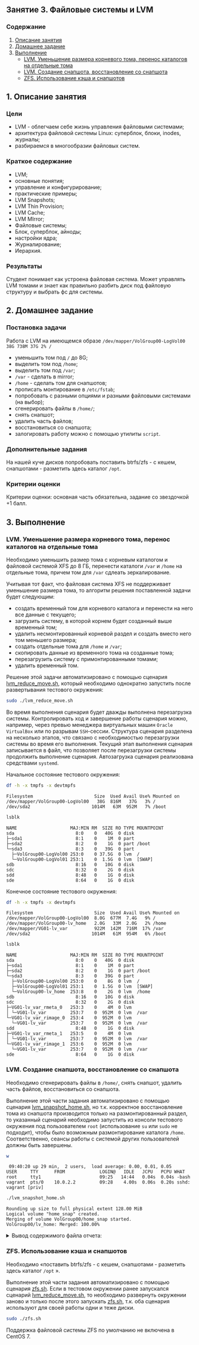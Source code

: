 ## Занятие 3. Файловые системы и LVM

### Содержание
1. [Описание занятия](#description)  
2. [Домашнее задание](#homework)  
3. [Выполнение](#exec)  
    - [LVM. Уменьшение размера корневого тома, перенос каталогов на отдельные тома](#reduce)  
    - [LVM. Создание снапшота, восстановление со снапшота](#snap)  
    - [ZFS. Использование кэша и снапшотов](#zfs)  

## 1. Описание занятия <a name="description"></a>
### Цели
- LVM - облегчаем себе жизнь управления файловыми системами;  
- архитектура файловой системы Linux: суперблок, блоки, inodes, журналы;  
- разбираемся в многообразии файловых систем.

### Краткое содержание  
- LVM;  
- основные понятия;  
- управление и конфигурирование;  
- практические примеры;  
- LVM Snapshots;  
- LVM Thin Provision;  
- LVM Cache;  
- LVM MIrror;  
- Файловые системы;  
- Блок, суперблок, айноды;  
- настройки ядра;  
- Журналирование;  
- Иерархия.

### Результаты  
Студент понимает как устроена файловая система. Может управлять LVM томами и знает как правильно разбить диск под файловую структуру и выбрать фс для системы.  

## 2. Домашнее задание  <a name="homework"></a>
### Постановка задачи  
Работа с LVM на имеющемся образе `/dev/mapper/VolGroup00-LogVol00 38G 738M 37G 2% /`
- уменьшить том под `/` до 8G;  
- выделить том под `/home`;  
- выделить том под `/var`;  
- `/var` - сделать в mirror;  
- `/home` - сделать том для снапшотов;  
- прописать монтирование в `/etc/fstab`;  
- попробовать с разными опциями и разными файловыми системами (на выбор);  
- сгенерировать файлы в `/home/`;  
- снять снапшот;  
- удалить часть файлов;  
- восстановиться со снапшота;  
- залогировать работу можно с помощью утилиты `script`.

### Дополнительные задания  
На нашей куче дисков попробовать поставить btrfs/zfs - с кешем, снапшотами - разметить здесь каталог `/opt`.

### Критерии оценки  
Критерии оценки: основная часть обязательна, задание со звездочкой +1 балл.

## 3. Выполнение <a name="exec"></a>  
### LVM. Уменьшение размера корневого тома, перенос каталогов на отдельные тома <a name="reduce"></a>  
Необходимо уменьшить размер тома с корневым каталогом и файловой системой XFS до 8 ГБ, перенести каталоги `/var` и `/home` на отдельные тома, причем том для `/var` сдлеать зеркалирование.  

Учитывая тот факт, что файловая система XFS не поддерживает уменьшение размера тома, то алгоритм решения поставленной задачи будет следующим:  
- создать временный том для корневого каталога и перенести на него все данные с текущего;  
- загрузить систему, в которой корнем будет созданный выше временный том;  
- удалить несмонтированный корневой раздел и создать вместо него том меньшего размера;  
- создать отдельные тома для `/home` и `/var`;  
- скопировать данные из временного тома на созданные тома;  
- перезагрузить систему с примонтированными томами;  
- удалить временный том.  

Решение этой задачи автоматизировано с помощью сценария [lvm_reduce_move.sh](https://github.com/che-a/OTUS_LinuxAdministrator/blob/master/lesson_03/lvm_reduce_move.sh), который необходимо однократно запустить после развертывания тестового окружения:
```bash
sudo ./lvm_reduce_move.sh
```
Во время выполнения сценария будет дважды выполнена перезагрузка системы. Контролировать ход и завершение работы сценария можно, например, через превью менеджера виртуальных машин `Oracle VirtualBox` или по разрывам `SSH`-сессии. Структура сценария разделена на несколько этапов, что связано с необходимостью перезагрузки системы во время его выполнения. Текущий этап выполнения сценария записывается в файл, что позволяет после перезагрузки системы продолжить выполнение сценария. Автозагрузка сценария реализована средствами `systemd`.  

Начальное состояние тестового окружения:
```bash
df -h -x tmpfs -x devtmpfs
```
```console
Filesystem                       Size  Used Avail Use% Mounted on
/dev/mapper/VolGroup00-LogVol00   38G  816M   37G   3% /
/dev/sda2                       1014M   63M  952M   7% /boot
```
```bash
lsblk
```
```console
NAME                    MAJ:MIN RM  SIZE RO TYPE MOUNTPOINT
sda                       8:0    0   40G  0 disk 
├─sda1                    8:1    0    1M  0 part 
├─sda2                    8:2    0    1G  0 part /boot
└─sda3                    8:3    0   39G  0 part 
  ├─VolGroup00-LogVol00 253:0    0 37.5G  0 lvm  /
  └─VolGroup00-LogVol01 253:1    0  1.5G  0 lvm  [SWAP]
sdb                       8:16   0   10G  0 disk 
sdc                       8:32   0    2G  0 disk 
sdd                       8:48   0    1G  0 disk 
sde                       8:64   0    1G  0 disk 
```

Конечное состояние тестового окружения:
```bash
df -h -x tmpfs -x devtmpfs
```
```console
Filesystem                       Size  Used Avail Use% Mounted on
/dev/mapper/VolGroup00-LogVol00  8.0G  677M  7.4G   9% /
/dev/mapper/VolGroup00-lv_home   2.0G   33M  2.0G   2% /home
/dev/mapper/VG01-lv_var          922M  142M  716M  17% /var
/dev/sda2                       1014M   61M  954M   6% /boot
```
```bash
lsblk
```
```console
NAME                    MAJ:MIN RM  SIZE RO TYPE MOUNTPOINT
sda                       8:0    0   40G  0 disk 
├─sda1                    8:1    0    1M  0 part 
├─sda2                    8:2    0    1G  0 part /boot
└─sda3                    8:3    0   39G  0 part 
  ├─VolGroup00-LogVol00 253:0    0    8G  0 lvm  /
  ├─VolGroup00-LogVol01 253:1    0  1.5G  0 lvm  [SWAP]
  └─VolGroup00-lv_home  253:8    0    2G  0 lvm  /home
sdb                       8:16   0   10G  0 disk 
sdc                       8:32   0    2G  0 disk 
├─VG01-lv_var_rmeta_0   253:3    0    4M  0 lvm  
│ └─VG01-lv_var         253:7    0  952M  0 lvm  /var
└─VG01-lv_var_rimage_0  253:4    0  952M  0 lvm  
  └─VG01-lv_var         253:7    0  952M  0 lvm  /var
sdd                       8:48   0    1G  0 disk 
├─VG01-lv_var_rmeta_1   253:5    0    4M  0 lvm  
│ └─VG01-lv_var         253:7    0  952M  0 lvm  /var
└─VG01-lv_var_rimage_1  253:6    0  952M  0 lvm  
  └─VG01-lv_var         253:7    0  952M  0 lvm  /var
sde                       8:64   0    1G  0 disk 
```

### LVM. Создание снапшота, восстановление со снапшота <a name="snap"></a>  
Необходимо сгенерировать файлы в `/home/`, снять снапшот, удалить часть файлов, восстановиться со снапшота.  

Выполнение этой части задания автоматизировано с помощью сценария [lvm_snapshot_home.sh](https://github.com/che-a/OTUS_LinuxAdministrator/blob/master/lesson_03/lvm_snapshot_home.sh), но т.к. корректное восстановление тома из снапшота производится только на размонтированный раздел, то указанный сценарий необходимо запустить из консоли тестового окружения под пользователем `root` (использование `su` или `sudo` не подходит), чтобы было возможным размонтирование каталога `/home`. Соответственно, сеансы работы с системой других пользователей должны быть завершены.  
```bash
w
```
```console
 09:40:20 up 29 min,  2 users,  load average: 0.00, 0.01, 0.05
USER     TTY      FROM             LOGIN@   IDLE   JCPU   PCPU WHAT
root     tty1                      09:25   14:44   0.04s  0.04s -bash
vagrant  pts/0    10.0.2.2         09:28    4.00s  0.06s  0.20s sshd: vagrant [priv] 
```
```bash
./lvm_snapshot_home.sh
```
```console
Rounding up size to full physical extent 128.00 MiB
Logical volume "home_snap" created.
Merging of volume VolGroup00/home_snap started.
VolGroup00/lv_home: Merged: 100.00%
```

<details>
   <summary>Вывод содержимого файла отчета:</summary>

```bash
cat report.log
```
```console
********************************************************************************
**** Исходное состояние::
********************************************************************************
==== lsblk ====
NAME                    MAJ:MIN RM  SIZE RO TYPE MOUNTPOINT
sda                       8:0    0   40G  0 disk 
├─sda1                    8:1    0    1M  0 part 
├─sda2                    8:2    0    1G  0 part /boot
└─sda3                    8:3    0   39G  0 part 
  ├─VolGroup00-LogVol00 253:0    0    8G  0 lvm  /
  ├─VolGroup00-LogVol01 253:1    0  1.5G  0 lvm  [SWAP]
  └─VolGroup00-lv_home  253:2    0    2G  0 lvm  /home
sdb                       8:16   0   10G  0 disk 
sdc                       8:32   0    2G  0 disk 
├─VG01-lv_var_rmeta_0   253:3    0    4M  0 lvm  
│ └─VG01-lv_var         253:7    0  952M  0 lvm  /var
└─VG01-lv_var_rimage_0  253:4    0  952M  0 lvm  
  └─VG01-lv_var         253:7    0  952M  0 lvm  /var
sdd                       8:48   0    1G  0 disk 
├─VG01-lv_var_rmeta_1   253:5    0    4M  0 lvm  
│ └─VG01-lv_var         253:7    0  952M  0 lvm  /var
└─VG01-lv_var_rimage_1  253:6    0  952M  0 lvm  
  └─VG01-lv_var         253:7    0  952M  0 lvm  /var
sde                       8:64   0    1G  0 disk 
==== lvs -v ====
  LV       VG         #Seg Attr       LSize   Maj Min KMaj KMin Pool Origin Data%  Meta%  Move Cpy%Sync Log Convert LV UUID                                LProfile
  lv_var   VG01          1 rwi-aor--- 952.00m  -1  -1  253    7                                100.00               hcVQrX-4voe-if6k-jW8V-PZO9-pW62-FeHWMF         
  LogVol00 VolGroup00    1 -wi-ao----   8.00g  -1  -1  253    0                                                     yVRfXr-YQoA-x4m8-kRwR-NdvF-O2ZZ-ylw5Lv         
  LogVol01 VolGroup00    1 -wi-ao----   1.50g  -1  -1  253    1                                                     IAjIC6-ScnM-tvH6-7BTy-TN31-hd82-bgDSzd         
  lv_home  VolGroup00    1 -wi-ao----   2.00g  -1  -1  253    2                                                     j4lARa-6US5-9huS-Exdr-DT0y-R298-DZjIqM         
==== ls -al /home ====
total 0
drwxr-xr-x.  3 root    root     21 Sep  5 09:10 .
drwxr-xr-x. 18 root    root    239 Sep  5 09:10 ..
drwx------.  3 vagrant vagrant 152 Sep  5 09:24 vagrant
********************************************************************************
**** Создание тестовых файлов::
********************************************************************************
==== lsblk ====
NAME                    MAJ:MIN RM  SIZE RO TYPE MOUNTPOINT
sda                       8:0    0   40G  0 disk 
├─sda1                    8:1    0    1M  0 part 
├─sda2                    8:2    0    1G  0 part /boot
└─sda3                    8:3    0   39G  0 part 
  ├─VolGroup00-LogVol00 253:0    0    8G  0 lvm  /
  ├─VolGroup00-LogVol01 253:1    0  1.5G  0 lvm  [SWAP]
  └─VolGroup00-lv_home  253:2    0    2G  0 lvm  /home
sdb                       8:16   0   10G  0 disk 
sdc                       8:32   0    2G  0 disk 
├─VG01-lv_var_rmeta_0   253:3    0    4M  0 lvm  
│ └─VG01-lv_var         253:7    0  952M  0 lvm  /var
└─VG01-lv_var_rimage_0  253:4    0  952M  0 lvm  
  └─VG01-lv_var         253:7    0  952M  0 lvm  /var
sdd                       8:48   0    1G  0 disk 
├─VG01-lv_var_rmeta_1   253:5    0    4M  0 lvm  
│ └─VG01-lv_var         253:7    0  952M  0 lvm  /var
└─VG01-lv_var_rimage_1  253:6    0  952M  0 lvm  
  └─VG01-lv_var         253:7    0  952M  0 lvm  /var
sde                       8:64   0    1G  0 disk 
==== lvs -v ====
  LV       VG         #Seg Attr       LSize   Maj Min KMaj KMin Pool Origin Data%  Meta%  Move Cpy%Sync Log Convert LV UUID                                LProfile
  lv_var   VG01          1 rwi-aor--- 952.00m  -1  -1  253    7                                100.00               hcVQrX-4voe-if6k-jW8V-PZO9-pW62-FeHWMF         
  LogVol00 VolGroup00    1 -wi-ao----   8.00g  -1  -1  253    0                                                     yVRfXr-YQoA-x4m8-kRwR-NdvF-O2ZZ-ylw5Lv         
  LogVol01 VolGroup00    1 -wi-ao----   1.50g  -1  -1  253    1                                                     IAjIC6-ScnM-tvH6-7BTy-TN31-hd82-bgDSzd         
  lv_home  VolGroup00    1 -wi-ao----   2.00g  -1  -1  253    2                                                     j4lARa-6US5-9huS-Exdr-DT0y-R298-DZjIqM         
==== ls -al /home ====
total 80
drwxr-xr-x.  3 root    root    292 Sep  5 09:25 .
drwxr-xr-x. 18 root    root    239 Sep  5 09:10 ..
-rw-r--r--.  1 root    root     37 Sep  5 09:25 file1
-rw-r--r--.  1 root    root     37 Sep  5 09:25 file10
-rw-r--r--.  1 root    root     37 Sep  5 09:25 file11
-rw-r--r--.  1 root    root     37 Sep  5 09:25 file12
-rw-r--r--.  1 root    root     37 Sep  5 09:25 file13
-rw-r--r--.  1 root    root     37 Sep  5 09:25 file14
-rw-r--r--.  1 root    root     37 Sep  5 09:25 file15
-rw-r--r--.  1 root    root     37 Sep  5 09:25 file16
-rw-r--r--.  1 root    root     37 Sep  5 09:25 file17
-rw-r--r--.  1 root    root     37 Sep  5 09:25 file18
-rw-r--r--.  1 root    root     37 Sep  5 09:25 file19
-rw-r--r--.  1 root    root     37 Sep  5 09:25 file2
-rw-r--r--.  1 root    root     37 Sep  5 09:25 file20
-rw-r--r--.  1 root    root     37 Sep  5 09:25 file3
-rw-r--r--.  1 root    root     37 Sep  5 09:25 file4
-rw-r--r--.  1 root    root     37 Sep  5 09:25 file5
-rw-r--r--.  1 root    root     37 Sep  5 09:25 file6
-rw-r--r--.  1 root    root     37 Sep  5 09:25 file7
-rw-r--r--.  1 root    root     37 Sep  5 09:25 file8
-rw-r--r--.  1 root    root     37 Sep  5 09:25 file9
drwx------.  3 vagrant vagrant 152 Sep  5 09:24 vagrant
********************************************************************************
**** После создания снапшота::
********************************************************************************
==== lsblk ====
NAME                         MAJ:MIN RM  SIZE RO TYPE MOUNTPOINT
sda                            8:0    0   40G  0 disk 
├─sda1                         8:1    0    1M  0 part 
├─sda2                         8:2    0    1G  0 part /boot
└─sda3                         8:3    0   39G  0 part 
  ├─VolGroup00-LogVol00      253:0    0    8G  0 lvm  /
  ├─VolGroup00-LogVol01      253:1    0  1.5G  0 lvm  [SWAP]
  ├─VolGroup00-lv_home-real  253:8    0    2G  0 lvm  
  │ ├─VolGroup00-lv_home     253:2    0    2G  0 lvm  /home
  │ └─VolGroup00-home_snap   253:10   0    2G  0 lvm  
  └─VolGroup00-home_snap-cow 253:9    0  128M  0 lvm  
    └─VolGroup00-home_snap   253:10   0    2G  0 lvm  
sdb                            8:16   0   10G  0 disk 
sdc                            8:32   0    2G  0 disk 
├─VG01-lv_var_rmeta_0        253:3    0    4M  0 lvm  
│ └─VG01-lv_var              253:7    0  952M  0 lvm  /var
└─VG01-lv_var_rimage_0       253:4    0  952M  0 lvm  
  └─VG01-lv_var              253:7    0  952M  0 lvm  /var
sdd                            8:48   0    1G  0 disk 
├─VG01-lv_var_rmeta_1        253:5    0    4M  0 lvm  
│ └─VG01-lv_var              253:7    0  952M  0 lvm  /var
└─VG01-lv_var_rimage_1       253:6    0  952M  0 lvm  
  └─VG01-lv_var              253:7    0  952M  0 lvm  /var
sde                            8:64   0    1G  0 disk 
==== lvs -v ====
  LV        VG         #Seg Attr       LSize   Maj Min KMaj KMin Pool Origin  Data%  Meta%  Move Cpy%Sync Log Convert LV UUID                                LProfile
  lv_var    VG01          1 rwi-aor--- 952.00m  -1  -1  253    7                                 100.00               hcVQrX-4voe-if6k-jW8V-PZO9-pW62-FeHWMF         
  LogVol00  VolGroup00    1 -wi-ao----   8.00g  -1  -1  253    0                                                      yVRfXr-YQoA-x4m8-kRwR-NdvF-O2ZZ-ylw5Lv         
  LogVol01  VolGroup00    1 -wi-ao----   1.50g  -1  -1  253    1                                                      IAjIC6-ScnM-tvH6-7BTy-TN31-hd82-bgDSzd         
  home_snap VolGroup00    1 swi-a-s--- 128.00m  -1  -1  253   10      lv_home 0.00                                    faynnc-JyTu-p1cb-Bcku-QH0v-SrBh-79beKN         
  lv_home   VolGroup00    1 owi-aos---   2.00g  -1  -1  253    2                                                      j4lARa-6US5-9huS-Exdr-DT0y-R298-DZjIqM         
==== ls -al /home ====
total 80
drwxr-xr-x.  3 root    root    292 Sep  5 09:25 .
drwxr-xr-x. 18 root    root    239 Sep  5 09:10 ..
-rw-r--r--.  1 root    root     37 Sep  5 09:25 file1
-rw-r--r--.  1 root    root     37 Sep  5 09:25 file10
-rw-r--r--.  1 root    root     37 Sep  5 09:25 file11
-rw-r--r--.  1 root    root     37 Sep  5 09:25 file12
-rw-r--r--.  1 root    root     37 Sep  5 09:25 file13
-rw-r--r--.  1 root    root     37 Sep  5 09:25 file14
-rw-r--r--.  1 root    root     37 Sep  5 09:25 file15
-rw-r--r--.  1 root    root     37 Sep  5 09:25 file16
-rw-r--r--.  1 root    root     37 Sep  5 09:25 file17
-rw-r--r--.  1 root    root     37 Sep  5 09:25 file18
-rw-r--r--.  1 root    root     37 Sep  5 09:25 file19
-rw-r--r--.  1 root    root     37 Sep  5 09:25 file2
-rw-r--r--.  1 root    root     37 Sep  5 09:25 file20
-rw-r--r--.  1 root    root     37 Sep  5 09:25 file3
-rw-r--r--.  1 root    root     37 Sep  5 09:25 file4
-rw-r--r--.  1 root    root     37 Sep  5 09:25 file5
-rw-r--r--.  1 root    root     37 Sep  5 09:25 file6
-rw-r--r--.  1 root    root     37 Sep  5 09:25 file7
-rw-r--r--.  1 root    root     37 Sep  5 09:25 file8
-rw-r--r--.  1 root    root     37 Sep  5 09:25 file9
drwx------.  3 vagrant vagrant 152 Sep  5 09:24 vagrant
********************************************************************************
**** Удаление части тестовых файлов::
********************************************************************************
==== lsblk ====
NAME                         MAJ:MIN RM  SIZE RO TYPE MOUNTPOINT
sda                            8:0    0   40G  0 disk 
├─sda1                         8:1    0    1M  0 part 
├─sda2                         8:2    0    1G  0 part /boot
└─sda3                         8:3    0   39G  0 part 
  ├─VolGroup00-LogVol00      253:0    0    8G  0 lvm  /
  ├─VolGroup00-LogVol01      253:1    0  1.5G  0 lvm  [SWAP]
  ├─VolGroup00-lv_home-real  253:8    0    2G  0 lvm  
  │ ├─VolGroup00-lv_home     253:2    0    2G  0 lvm  /home
  │ └─VolGroup00-home_snap   253:10   0    2G  0 lvm  
  └─VolGroup00-home_snap-cow 253:9    0  128M  0 lvm  
    └─VolGroup00-home_snap   253:10   0    2G  0 lvm  
sdb                            8:16   0   10G  0 disk 
sdc                            8:32   0    2G  0 disk 
├─VG01-lv_var_rmeta_0        253:3    0    4M  0 lvm  
│ └─VG01-lv_var              253:7    0  952M  0 lvm  /var
└─VG01-lv_var_rimage_0       253:4    0  952M  0 lvm  
  └─VG01-lv_var              253:7    0  952M  0 lvm  /var
sdd                            8:48   0    1G  0 disk 
├─VG01-lv_var_rmeta_1        253:5    0    4M  0 lvm  
│ └─VG01-lv_var              253:7    0  952M  0 lvm  /var
└─VG01-lv_var_rimage_1       253:6    0  952M  0 lvm  
  └─VG01-lv_var              253:7    0  952M  0 lvm  /var
sde                            8:64   0    1G  0 disk 
==== lvs -v ====
  LV        VG         #Seg Attr       LSize   Maj Min KMaj KMin Pool Origin  Data%  Meta%  Move Cpy%Sync Log Convert LV UUID                                LProfile
  lv_var    VG01          1 rwi-aor--- 952.00m  -1  -1  253    7                                 100.00               hcVQrX-4voe-if6k-jW8V-PZO9-pW62-FeHWMF         
  LogVol00  VolGroup00    1 -wi-ao----   8.00g  -1  -1  253    0                                                      yVRfXr-YQoA-x4m8-kRwR-NdvF-O2ZZ-ylw5Lv         
  LogVol01  VolGroup00    1 -wi-ao----   1.50g  -1  -1  253    1                                                      IAjIC6-ScnM-tvH6-7BTy-TN31-hd82-bgDSzd         
  home_snap VolGroup00    1 swi-a-s--- 128.00m  -1  -1  253   10      lv_home 0.00                                    faynnc-JyTu-p1cb-Bcku-QH0v-SrBh-79beKN         
  lv_home   VolGroup00    1 owi-aos---   2.00g  -1  -1  253    2                                                      j4lARa-6US5-9huS-Exdr-DT0y-R298-DZjIqM         
==== ls -al /home ====
total 40
drwxr-xr-x.  3 root    root    152 Sep  5 09:25 .
drwxr-xr-x. 18 root    root    239 Sep  5 09:10 ..
-rw-r--r--.  1 root    root     37 Sep  5 09:25 file1
-rw-r--r--.  1 root    root     37 Sep  5 09:25 file10
-rw-r--r--.  1 root    root     37 Sep  5 09:25 file2
-rw-r--r--.  1 root    root     37 Sep  5 09:25 file3
-rw-r--r--.  1 root    root     37 Sep  5 09:25 file4
-rw-r--r--.  1 root    root     37 Sep  5 09:25 file5
-rw-r--r--.  1 root    root     37 Sep  5 09:25 file6
-rw-r--r--.  1 root    root     37 Sep  5 09:25 file7
-rw-r--r--.  1 root    root     37 Sep  5 09:25 file8
-rw-r--r--.  1 root    root     37 Sep  5 09:25 file9
drwx------.  3 vagrant vagrant 152 Sep  5 09:24 vagrant
********************************************************************************
**** После восстановления из снапшота::
********************************************************************************
==== lsblk ====
NAME                    MAJ:MIN RM  SIZE RO TYPE MOUNTPOINT
sda                       8:0    0   40G  0 disk 
├─sda1                    8:1    0    1M  0 part 
├─sda2                    8:2    0    1G  0 part /boot
└─sda3                    8:3    0   39G  0 part 
  ├─VolGroup00-LogVol00 253:0    0    8G  0 lvm  /
  ├─VolGroup00-LogVol01 253:1    0  1.5G  0 lvm  [SWAP]
  └─VolGroup00-lv_home  253:2    0    2G  0 lvm  /home
sdb                       8:16   0   10G  0 disk 
sdc                       8:32   0    2G  0 disk 
├─VG01-lv_var_rmeta_0   253:3    0    4M  0 lvm  
│ └─VG01-lv_var         253:7    0  952M  0 lvm  /var
└─VG01-lv_var_rimage_0  253:4    0  952M  0 lvm  
  └─VG01-lv_var         253:7    0  952M  0 lvm  /var
sdd                       8:48   0    1G  0 disk 
├─VG01-lv_var_rmeta_1   253:5    0    4M  0 lvm  
│ └─VG01-lv_var         253:7    0  952M  0 lvm  /var
└─VG01-lv_var_rimage_1  253:6    0  952M  0 lvm  
  └─VG01-lv_var         253:7    0  952M  0 lvm  /var
sde                       8:64   0    1G  0 disk 
==== lvs -v ====
  LV       VG         #Seg Attr       LSize   Maj Min KMaj KMin Pool Origin Data%  Meta%  Move Cpy%Sync Log Convert LV UUID                                LProfile
  lv_var   VG01          1 rwi-aor--- 952.00m  -1  -1  253    7                                100.00               hcVQrX-4voe-if6k-jW8V-PZO9-pW62-FeHWMF         
  LogVol00 VolGroup00    1 -wi-ao----   8.00g  -1  -1  253    0                                                     yVRfXr-YQoA-x4m8-kRwR-NdvF-O2ZZ-ylw5Lv         
  LogVol01 VolGroup00    1 -wi-ao----   1.50g  -1  -1  253    1                                                     IAjIC6-ScnM-tvH6-7BTy-TN31-hd82-bgDSzd         
  lv_home  VolGroup00    1 -wi-ao----   2.00g  -1  -1  253    2                                                     j4lARa-6US5-9huS-Exdr-DT0y-R298-DZjIqM         
==== ls -al /home ====
total 80
drwxr-xr-x.  3 root    root    292 Sep  5 09:25 .
drwxr-xr-x. 18 root    root    239 Sep  5 09:10 ..
-rw-r--r--.  1 root    root     37 Sep  5 09:25 file1
-rw-r--r--.  1 root    root     37 Sep  5 09:25 file10
-rw-r--r--.  1 root    root     37 Sep  5 09:25 file11
-rw-r--r--.  1 root    root     37 Sep  5 09:25 file12
-rw-r--r--.  1 root    root     37 Sep  5 09:25 file13
-rw-r--r--.  1 root    root     37 Sep  5 09:25 file14
-rw-r--r--.  1 root    root     37 Sep  5 09:25 file15
-rw-r--r--.  1 root    root     37 Sep  5 09:25 file16
-rw-r--r--.  1 root    root     37 Sep  5 09:25 file17
-rw-r--r--.  1 root    root     37 Sep  5 09:25 file18
-rw-r--r--.  1 root    root     37 Sep  5 09:25 file19
-rw-r--r--.  1 root    root     37 Sep  5 09:25 file2
-rw-r--r--.  1 root    root     37 Sep  5 09:25 file20
-rw-r--r--.  1 root    root     37 Sep  5 09:25 file3
-rw-r--r--.  1 root    root     37 Sep  5 09:25 file4
-rw-r--r--.  1 root    root     37 Sep  5 09:25 file5
-rw-r--r--.  1 root    root     37 Sep  5 09:25 file6
-rw-r--r--.  1 root    root     37 Sep  5 09:25 file7
-rw-r--r--.  1 root    root     37 Sep  5 09:25 file8
-rw-r--r--.  1 root    root     37 Sep  5 09:25 file9
drwx------.  3 vagrant vagrant 152 Sep  5 09:24 vagrant
```
</details>

### ZFS. Использование кэша и снапшотов <a name="zfs"></a>  
Необходимо &laquo;поставить btrfs/zfs - с кешем, снапшотами - разметить здесь каталог `/opt` &raquo;.  

Выполнение этой части задания автоматизировано с помощью сценария [zfs.sh](https://github.com/che-a/OTUS_LinuxAdministrator/blob/master/lesson_03/zfs.sh). Если в тестовом окружении ранее запускался сценарий [lvm_reduce_move.sh](https://github.com/che-a/OTUS_LinuxAdministrator/blob/master/lesson_03/lvm_reduce_move.sh), то необходимо развернуть окружении заново и только после этого запускать [zfs.sh](https://github.com/che-a/OTUS_LinuxAdministrator/blob/master/lesson_03/zfs.sh), т.к. оба сценария используют для своей работы одни и теже диски.
```bash
sudo ./zfs.sh
```

Поддержка файловой системы ZFS по умолчанию не включена в CentOS 7.
